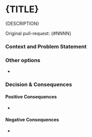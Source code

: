 # {TITLE}

{DESCRIPTION}
<!-- 
  One or two sentences which go into the [DECISION_RECORDS](/DECISION_RECORDS.md) document
  later. 
-->

Original pull-request: {#NNNN}


### Context and Problem Statement

<!-- Describe the context and problem statement, e.g., in free form using two to three sentences. You
may want to articulate the issue in the form of a question -->

### Other options

 - 

### Decision & Consequences

<!-- Describes the effects of the change. What becomes easier? What will be more difficult? -->

#### Positive Consequences

 - 

#### Negative Consequences

 - 

